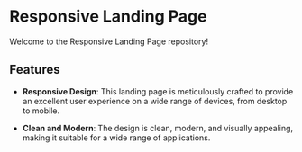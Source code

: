 
# Responsive Landing Page

Welcome to the Responsive Landing Page repository!



## Features

- **Responsive Design**: This landing page is meticulously crafted to provide an excellent user experience on a wide range of devices, from desktop to mobile.

- **Clean and Modern**: The design is clean, modern, and visually appealing, making it suitable for a wide range of applications.

